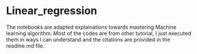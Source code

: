 # Linear_regression
The notebooks are adapted explainations towards mastering Machine learning algorithm. Most of the codes are from other tutorial, I just executed them in ways I can understand and the citations are provided in the readme.md file.
